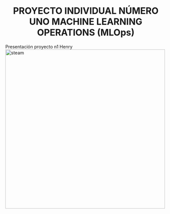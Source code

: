 <h1 align="center"> PROYECTO INDIVIDUAL NÚMERO UNO MACHINE LEARNING OPERATIONS (MLOps) </h1>
Presentación proyecto n1 Henry


<img src="https://github.com/JairAlarc/ProyectoCohorte16/assets/118782518/ef58d467-3567-4f64-9f01-22c3aa11097b" width="500" alt="steam">


